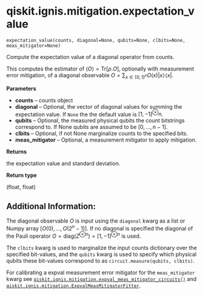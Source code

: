 <span id="qiskit-ignis-mitigation-expectation-value" />

# qiskit.ignis.mitigation.expectation\_value

<span id="undefined" />

`expectation_value(counts, diagonal=None, qubits=None, clbits=None, meas_mitigator=None)`

Compute the expectation value of a diagonal operator from counts.

This computes the estimator of $\langle O \rangle = \mbox{Tr}[\rho. O]$, optionally with measurement error mitigation, of a diagonal observable $O = \sum_{x\in\{0, 1\}^n} O(x)|x\rangle\!\langle x|$.

**Parameters**

*   **counts** – counts object
*   **diagonal** – Optional, the vector of diagonal values for summing the expectation value. If `None` the the default value is $[1, -1]^\otimes n$.
*   **qubits** – Optional, the measured physical qubits the count bitstrings correspond to. If None qubits are assumed to be $[0, ..., n-1]$.
*   **clbits** – Optional, if not None marginalize counts to the specified bits.
*   **meas\_mitigator** – Optional, a measurement mitigator to apply mitigation.

**Returns**

the expectation value and standard deviation.

**Return type**

(float, float)

## Additional Information:

The diagonal observable $O$ is input using the `diagonal` kwarg as a list or Numpy array $[O(0), ..., O(2^n -1)]$. If no diagonal is specified the diagonal of the Pauli operator $O = \mbox{diag}(Z^{\otimes n}) = [1, -1]^{\otimes n}$ is used.

The `clbits` kwarg is used to marginalize the input counts dictionary over the specified bit-values, and the `qubits` kwarg is used to specify which physical qubits these bit-values correspond to as `circuit.measure(qubits, clbits)`.

For calibrating a expval measurement error mitigator for the `meas_mitigator` kwarg see [`qiskit.ignis.mitigation.expval_meas_mitigator_circuits()`](qiskit.ignis.mitigation.expval_meas_mitigator_circuits#qiskit.ignis.mitigation.expval_meas_mitigator_circuits "qiskit.ignis.mitigation.expval_meas_mitigator_circuits") and [`qiskit.ignis.mitigation.ExpvalMeasMitigatorFitter`](qiskit.ignis.mitigation.ExpvalMeasMitigatorFitter#qiskit.ignis.mitigation.ExpvalMeasMitigatorFitter "qiskit.ignis.mitigation.ExpvalMeasMitigatorFitter").
